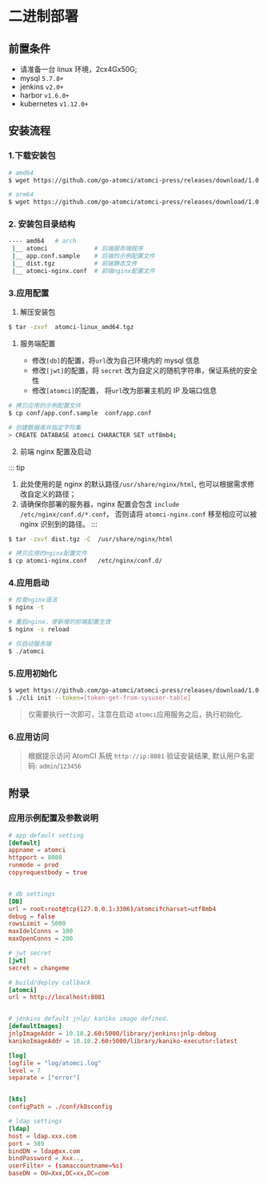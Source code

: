 # 二进制部署

## 前置条件

- 请准备一台 linux 环境，2cx4Gx50G;
- mysql `5.7.8+`
- jenkins `v2.0+`
- harbor `v1.6.0+`
- kubernetes `v1.12.0+`

## 安装流程

### 1.下载安装包

```bash
# amd64
$ wget https://github.com/go-atomci/atomci-press/releases/download/1.0.0/atomci-linux_amd64.tgz

# arm64
$ wget https://github.com/go-atomci/atomci-press/releases/download/1.0.0/atomci-linux_arm64.tgz
```

### 2. 安装包目录结构

```sh
---- amd64   # arch
 |__ atomci             # 后端服务端程序
 |__ app.conf.sample    # 后端的示例配置文件
 |__ dist.tgz           # 前端静态文件
 |__ atomci-nginx.conf  # 前端nginx配置文件
```

### 3.应用配置

1. 解压安装包

```sh
$ tar -zxvf  atomci-linux_amd64.tgz
```

1. 服务端配置

   - 修改`[db]`的配置，将`url`改为自己环境内的 mysql 信息
   - 修改`[jwt]`的配置，将 `secret` 改为自定义的随机字符串，保证系统的安全性
   - 修改`[atomci]`的配置， 将`url`改为部署主机的 IP 及端口信息


```sh
# 拷贝应用的示例配置文件
$ cp conf/app.conf.sample  conf/app.conf
```

```sh
# 创建数据库并指定字符集
> CREATE DATABASE atomci CHARACTER SET utf8mb4;
```
2. 前端 nginx 配置及启动

::: tip

1. 此处使用的是 nginx 的默认路径`/usr/share/nginx/html`, 也可以根据需求修改自定义的路径；
2. 请确保你部署的服务器，nginx 配置会包含 `include /etc/nginx/conf.d/*.conf`， 否则请将
   `atomci-nginx.conf` 移至相应可以被 nginx 识别到的路径。
   :::

```sh
$ tar -zxvf dist.tgz -C  /usr/share/nginx/html

# 拷贝应用的nginx配置文件
$ cp atomci-nginx.conf   /etc/nginx/conf.d/

```

### 4.应用启动

```bash
# 检查nginx语法
$ nginx -t

# 重启nginx，使新增的前端配置生效
$ nginx -s reload

# 仅启动服务端
$ ./atomci
```

### 5.应用初始化

```bash
$ wget https://github.com/go-atomci/atomci-press/releases/download/1.0.0/cli
$ ./cli init --token=[token-get-from-sysuser-table]
```

> 仅需要执行一次即可，注意在启动 `atomci`应用服务之后，执行初始化.

### 6.应用访问

> 根据提示访问 AtomCI 系统 `http://ip:8081` 验证安装结果, 默认用户名密码: `admin`/`123456`

## 附录

### 应用示例配置及参数说明

```conf
# app default setting
[default]
appname = atomci
httpport = 8080
runmode = prod
copyrequestbody = true


# db settings
[DB]
url = root:root@tcp(127.0.0.1:3306)/atomci?charset=utf8mb4
debug = false
rowsLimit = 5000
maxIdelConns = 100
maxOpenConns = 200

# jwt secret 
[jwt]
secret = changeme

# build/deploy callback
[atomci]
url = http://localhost:8081


# jenkins default jnlp/ kaniko image defined.
[defaultImages]
jnlpImageAddr = 10.10.2.60:5000/library/jenkins:jnlp-debug
kanikoImageAddr = 10.10.2.60:5000/library/kaniko-executor:latest

[log]
logfile = "log/atomci.log"
level = 7
separate = ["error"]


[k8s]
configPath = ./conf/k8sconfig

# ldap settings
[ldap]
host = ldap.xxx.com
port = 389
bindDN = ldap@xx.com
bindPassword = Xxx..,
userFilter = (samaccountname=%s)
baseDN = OU=Xxx,DC=xx,DC=com
```
